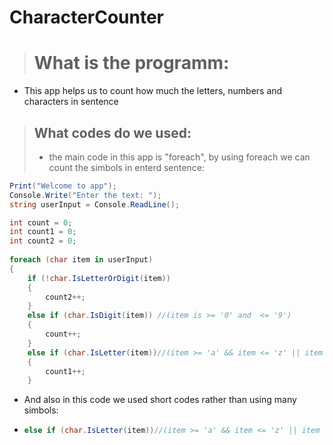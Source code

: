 # CharacterCounter
> # What is the programm:
- This app helps us to count how much the letters, numbers and characters in sentence
> ## What codes do we used:
> - the main code in this app is "foreach", by using foreach we can count the simbols in enterd sentence:
```cs
Print("Welcome to app");
Console.Write("Enter the text: ");
string userInput = Console.ReadLine();

int count = 0;
int count1 = 0;
int count2 = 0;
          
foreach (char item in userInput)
{
    if (!char.IsLetterOrDigit(item))
    {
        count2++;
    }
    else if (char.IsDigit(item)) //(item is >= '0' and  <= '9')
    {
        count++;
    }
    else if (char.IsLetter(item))//(item >= 'a' && item <= 'z' || item >= 'A' && item <= 'Z')
    {
        count1++;
    }
```
- And also in this code we used short codes rather than using many simbols:
- ```cs
  else if (char.IsLetter(item))//(item >= 'a' && item <= 'z' || item >= 'A' && item <= 'Z')
  ```
  
   
